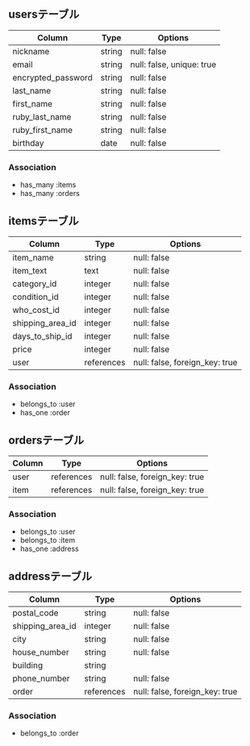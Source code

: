 ## usersテーブル

| Column             | Type     | Options                        |
| ------------------ | -------- | ------------------------------ |
| nickname           | string   | null: false                    |
| email              | string   | null: false, unique: true      |
| encrypted_password | string   | null: false                    |
| last_name          | string   | null: false                    |
| first_name         | string   | null: false                    |
| ruby_last_name     | string   | null: false                    |
| ruby_first_name    | string   | null: false                    |
| birthday           | date     | null: false                    |

### Association
- has_many :items
- has_many :orders



## itemsテーブル

| Column           | Type       | Options                        |
| ---------------- | ---------- | ------------------------------ |
| item_name        | string     | null: false                    |
| item_text        | text       | null: false                    |
| category_id      | integer    | null: false                    |
| condition_id     | integer    | null: false                    |
| who_cost_id      | integer    | null: false                    |
| shipping_area_id | integer    | null: false                    |
| days_to_ship_id  | integer    | null: false                    |
| price            | integer    | null: false                    |
| user             | references | null: false, foreign_key: true |

### Association
- belongs_to :user
- has_one :order



## ordersテーブル

| Column          | Type       | Options                        |
| --------------- | ---------- | ------------------------------ |
| user            | references | null: false, foreign_key: true |
| item            | references | null: false, foreign_key: true |

### Association
- belongs_to :user
- belongs_to :item
- has_one :address



## addressテーブル

| Column            | Type       | Options                        |
| ----------------- | ---------- | ------------------------------ |
| postal_code       | string     | null: false                    |
| shipping_area_id  | integer    | null: false                    |
| city              | string     | null: false                    |
| house_number      | string     | null: false                    |
| building          | string     |                                |
| phone_number      | string     | null: false                    |
| order             | references | null: false, foreign_key: true |

### Association
- belongs_to :order
